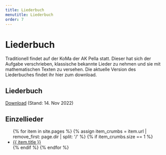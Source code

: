 ```yaml
---
title: Liederbuch
menutitle: Liederbuch
order: 7
---
```


# Liederbuch

Traditionell findet auf der KoMa der AK Pella statt. Dieser hat sich der Aufgabe verschrieben, klassische bekannte Lieder zu nehmen und sie mit mathematischen Texten zu versehen. Die aktuelle Version des Liederbuches findet ihr hier zum download.

## Liederbuch

[Download](https://file.komapedia.org/KoMa-Liederbuch.pdf) (Stand: 14. Nov 2022)

## Einzellieder
<ul>
{% for item in site.pages %}
    {% assign item_crumbs = item.url | remove_first: page.dir | split: '/' %}
    {% if item_crumbs.size == 1  %}
    <li>
        <a href="{{ item.url | relative_url }}">{{ item.title }}</a>
    </li>
    {% endif %}
{% endfor %}
</ul>
